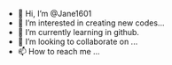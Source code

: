 - 👋 Hi, I’m @Jane1601
- 👀 I’m interested in creating new codes...
- 🌱 I’m currently learning in github.
- 💞️ I’m looking to collaborate on ...
- 📫 How to reach me ...

<!---
Jane1601/Jane1601 is a ✨ special ✨ repository because its `README.md` (this file) appears on your GitHub profile.
You can click the Preview link to take a look at your changes.
--->
